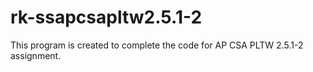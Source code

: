 # rk-ssapcsapltw2.5.1-2

This program is created to complete the code for AP CSA PLTW 2.5.1-2 assignment.
